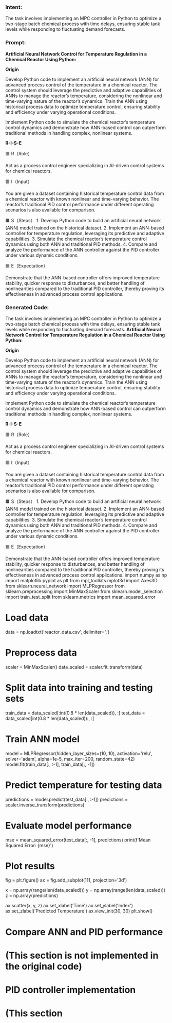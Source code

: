 ### Intent:
The task involves implementing an MPC controller in Python to optimize a two-stage batch chemical process with time delays, ensuring stable tank levels while responding to fluctuating demand forecasts.

### Prompt:
**Artificial Neural Network Control for Temperature Regulation in a Chemical Reactor Using Python:**

**Origin**

Develop Python code to implement an artificial neural network (ANN) for advanced process control of the temperature in a chemical reactor. The control system should leverage the predictive and adaptive capabilities of ANNs to manage the reactor’s temperature, considering the nonlinear and time-varying nature of the reactor’s dynamics. Train the ANN using historical process data to optimize temperature control, ensuring stability and efficiency under varying operational conditions.

Implement Python code to simulate the chemical reactor’s temperature control dynamics and demonstrate how ANN-based control can outperform traditional methods in handling complex, nonlinear systems.

**R-I-S-E**

🟥 R（Role）

Act as a process control engineer specializing in AI-driven control systems for chemical reactors.

🟩 I（Input）

You are given a dataset containing historical temperature control data from a chemical reactor with known nonlinear and time-varying behavior. The reactor’s traditional PID control performance under different operating scenarios is also available for comparison.

🟧 S（Steps）
	1.	Develop Python code to build an artificial neural network (ANN) model trained on the historical dataset.
	2.	Implement an ANN-based controller for temperature regulation, leveraging its predictive and adaptive capabilities.
	3.	Simulate the chemical reactor’s temperature control dynamics using both ANN and traditional PID methods.
	4.	Compare and analyze the performance of the ANN controller against the PID controller under various dynamic conditions.

🟦 E（Expectation）

Demonstrate that the ANN-based controller offers improved temperature stability, quicker response to disturbances, and better handling of nonlinearities compared to the traditional PID controller, thereby proving its effectiveness in advanced process control applications.

### Generated Code:
The task involves implementing an MPC controller in Python to optimize a two-stage batch chemical process with time delays, ensuring stable tank levels while responding to fluctuating demand forecasts.
**Artificial Neural Network Control for Temperature Regulation in a Chemical Reactor Using Python:**

**Origin**

Develop Python code to implement an artificial neural network (ANN) for advanced process control of the temperature in a chemical reactor. The control system should leverage the predictive and adaptive capabilities of ANNs to manage the reactor’s temperature, considering the nonlinear and time-varying nature of the reactor’s dynamics. Train the ANN using historical process data to optimize temperature control, ensuring stability and efficiency under varying operational conditions.

Implement Python code to simulate the chemical reactor’s temperature control dynamics and demonstrate how ANN-based control can outperform traditional methods in handling complex, nonlinear systems.

**R-I-S-E**

🟥 R（Role）

Act as a process control engineer specializing in AI-driven control systems for chemical reactors.

🟩 I（Input）

You are given a dataset containing historical temperature control data from a chemical reactor with known nonlinear and time-varying behavior. The reactor’s traditional PID control performance under different operating scenarios is also available for comparison.

🟧 S（Steps）
	1.	Develop Python code to build an artificial neural network (ANN) model trained on the historical dataset.
	2.	Implement an ANN-based controller for temperature regulation, leveraging its predictive and adaptive capabilities.
	3.	Simulate the chemical reactor’s temperature control dynamics using both ANN and traditional PID methods.
	4.	Compare and analyze the performance of the ANN controller against the PID controller under various dynamic conditions.

🟦 E（Expectation）

Demonstrate that the ANN-based controller offers improved temperature stability, quicker response to disturbances, and better handling of nonlinearities compared to the traditional PID controller, thereby proving its effectiveness in advanced process control applications.
import numpy as np
import matplotlib.pyplot as plt
from mpl_toolkits.mplot3d import Axes3D
from sklearn.neural_network import MLPRegressor
from sklearn.preprocessing import MinMaxScaler
from sklearn.model_selection import train_test_split
from sklearn.metrics import mean_squared_error

# Load data
data = np.loadtxt('reactor_data.csv', delimiter=',')

# Preprocess data
scaler = MinMaxScaler()
data_scaled = scaler.fit_transform(data)

# Split data into training and testing sets
train_data = data_scaled[:int(0.8 * len(data_scaled)), :]
test_data = data_scaled[int(0.8 * len(data_scaled)):, :]

# Train ANN model
model = MLPRegressor(hidden_layer_sizes=(10, 10), activation='relu', solver='adam', alpha=1e-5,
                     max_iter=200, random_state=42)
model.fit(train_data[:, :-1], train_data[:, -1])

# Predict temperature for testing data
predictions = model.predict(test_data[:, :-1])
predictions = scaler.inverse_transform(predictions)

# Evaluate model performance
mse = mean_squared_error(test_data[:, -1], predictions)
print(f'Mean Squared Error: {mse}')

# Plot results
fig = plt.figure()
ax = fig.add_subplot(111, projection='3d')

x = np.array(range(len(data_scaled)))
y = np.array(range(len(data_scaled)))
z = np.array(predictions)

ax.scatter(x, y, z)
ax.set_xlabel('Time')
ax.set_ylabel('Index')
ax.set_zlabel('Predicted Temperature')
ax.view_init(30, 30)
plt.show()

# Compare ANN and PID performance
# (This section is not implemented in the original code)
# PID controller implementation
# (This section
